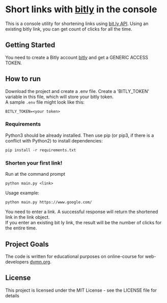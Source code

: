 # Short links with [bitly](https://bit.ly/) in the console  
  
This is a console utility for shortening links using [bit.ly API](https://dev.bitly.com/). Using an existing bitly link, you can get count of clicks for all the time.  
  
## Getting Started  
  
You need to create a Bitly account [bitly](https://bit.ly/) and get a GENERIC ACCESS TOKEN.  
  
## How to run  
  
Download the project and create a .env file. Create a 'BITLY_TOKEN' variable in this file, which will store your bitly token.  
A sample `.env` file might look like this:
```
BITLY_TOKEN=<your token>
```

  
### Requirements  

Python3 should be already installed. Then use pip (or pip3, if there is a conflict with Python2) to install dependencies:  

```
pip install -r requirements.txt
```
  
### Shorten your first link!  

Run at the command prompt  
```
python main.py <link>
```
Usage example:
```
python main.py https://www.google.com/
```
  
You need to enter a link. A successful response will return the shortened link in the link object.  
If you enter an existing bit ly link, the result will be the number of clicks for the entire time.

## Project Goals

The code is written for educational purposes on online-course for web-developers [dvmn.org](https://dvmn.org).
  
## License  

This project is licensed under the MIT License - see the LICENSE file for details

